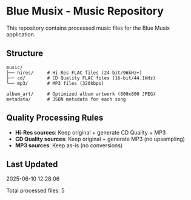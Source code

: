 # Blue Musix - Music Repository

This repository contains processed music files for the Blue Musix application.

## Structure

```
music/
├── hires/     # Hi-Res FLAC files (24-bit/96kHz+)
├── cd/        # CD Quality FLAC files (16-bit/44.1kHz) 
└── mp3/       # MP3 files (320kbps)

album_art/     # Optimized album artwork (800x800 JPEG)
metadata/      # JSON metadata for each song
```

## Quality Processing Rules

- **Hi-Res sources**: Keep original + generate CD Quality + MP3
- **CD Quality sources**: Keep original + generate MP3 (no upsampling)
- **MP3 sources**: Keep as-is (no conversions)

## Last Updated

2025-06-10 12:28:06

Total processed files: 5
